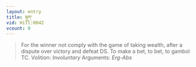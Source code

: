 ```yaml
---
layout: entry
title: སྐུག་
vid: Hill:0042
vcount: 0
---
```

> For the winner not comply with the game of taking wealth, after a dispute over victory and defeat DS\. To make a bet, to bet, to gambol TC\.
> Volition: _Involuntary_
> Arguments: _Erg-Abs_


